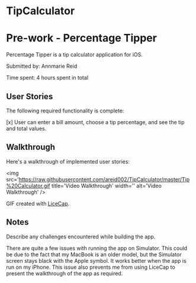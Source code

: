 # TipCalculator

# Pre-work - Percentage Tipper

Percentage Tipper is a tip calculator application for iOS.

Submitted by: Annmarie Reid

Time spent:  4 hours spent in total

## User Stories
The following required functionality is complete:

[x] User can enter a bill amount, choose a tip percentage, and see the tip and total values.

## Walkthrough 

Here's a walkthrough of implemented user stories:

<img src='https://raw.githubusercontent.com/areid002/TipCalculator/master/Tip%20Calculator.gif title='Video Walkthrough' width='' alt='Video Walkthrough' />

GIF created with [LiceCap](http://www.cockos.com/licecap/).

## Notes

Describe any challenges encountered while building the app.

There are quite a few issues with running the app on Simulator. 
This could be due to the fact that my MacBook is an older model, but the Simulator screen stays black with the Apple symbol.
It works better when the app is run on my iPhone.
This issue also prevents me from using LiceCap to present the walkthrough of the app as required.
